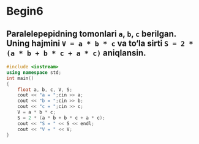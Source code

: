 # Begin6
## Paralelepepidning tomonlari `a`, `b`, `c` berilgan. Uning hajmini `V = a * b * c` va to‘la sirti `S = 2 * (a * b + b * c + a * c)` aniqlansin.
```cpp
#include <iostream>
using namespace std;
int main()
{
	float a, b, c, V, S;
	cout << "a = ";cin >> a;
	cout << "b = ";cin >> b;
	cout << "c = ";cin >> c;
	V = a * b * c;
	S = 2 * (a * b + b * c + a * c);
	cout << "S = " << S << endl;
	cout << "V = " << V;
}
```

